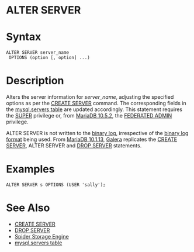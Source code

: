 # ALTER SERVER

#

# Syntax

```
ALTER SERVER server_name
 OPTIONS (option [, option] ...)
```

#

# Description

Alters the server information for *server_name*, adjusting the specified
options as per the [CREATE SERVER](../create/create-server.md) command. The corresponding fields in the [mysql.servers table](/en/mysqlservers-table/) are updated accordingly. This statement requires the [SUPER](../../account-management-sql-commands/grant.md#super) privilege or, from [MariaDB 10.5.2](https://app.gitbook.com/s/aEnK0ZXmUbJzqQrTjFyb/mariadb-community-server/release-notes-mariadb-105-series/mariadb-1052-release-notes), the [FEDERATED ADMIN](../../account-management-sql-commands/grant.md#federated-admin) privilege.

ALTER SERVER is not written to the [binary log](../../../../../server-usage/programming-customizing-mariadb/stored-routines/binary-logging-of-stored-routines.md), irrespective of
the [binary log format](../../../../../server-management/server-monitoring-logs/binary-log/binary-log-formats.md) being used. From [MariaDB 10.1.13](https://app.gitbook.com/s/aEnK0ZXmUbJzqQrTjFyb/mariadb-community-server/release-notes-mariadb-101-series/mariadb-10113-release-notes), [Galera](../../../../../server-usage/replication-cluster-multi-master/galera-cluster/galera-use-cases.md) replicates the [CREATE SERVER](../create/create-server.md), ALTER SERVER and [DROP SERVER](../drop/drop-server.md) statements.

#

# Examples

```
ALTER SERVER s OPTIONS (USER 'sally');
```

#

# See Also

* [CREATE SERVER](../create/create-server.md)
* [DROP SERVER](../drop/drop-server.md)
* [Spider Storage Engine](../../../../../server-usage/replication-cluster-multi-master/optimization-and-tuning/system-variables/spider-status-variables.md)
* [mysql.servers table](/en/mysqlservers-table/)